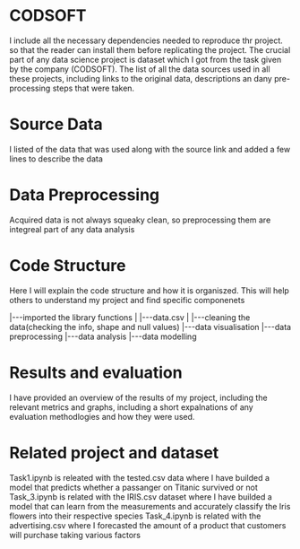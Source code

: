 # CODSOFT
I include all the necessary dependencies needed to reproduce thr project. so that the reader can install them before replicating the project.
The crucial part of any data science project is dataset which I got from the task given by the company (CODSOFT). The list of all the data sources used in all these projects, including links to the original data, descriptions an dany pre-processing steps that were taken.
# Source Data
I listed of the data that was used along with the source link and added a few lines to describe the data
# Data Preprocessing
Acquired data is not always squeaky clean, so preprocessing them are integreal part of any data analysis
# Code Structure
Here I will explain the code structure and how it is organiszed. This will help others to understand my project and find specific componenets

|---imported the library functions
|   |---data.csv
|   |---cleaning the data(checking the info, shape and null values)
|---data visualisation
|---data preprocessing
|---data analysis
|---data modelling

# Results and evaluation
I have provided an overview of the results of my project, including the relevant metrics and graphs, including a short expalnations of any evaluation methodlogies and how they were used.

# Related project and dataset
Task1.ipynb is releated with the tested.csv data where I have builded  a model that predicts whether a passanger on Titanic survived or not
Task_3.ipynb is related with the IRIS.csv dataset where I have builded a model that can learn from the measurements and accurately classify the Iris flowers into their respective species
Task_4.ipynb is related with the advertising.csv where I forecasted the amount of a product that customers will purchase taking various factors

